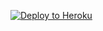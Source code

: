 
<p><a href="https://dashboard.heroku.com/new?template=https://github.com/otck/qazwsx"> <img src="https://www.herokucdn.com/deploy/button.svg" alt="Deploy to Heroku" /></a></p>
